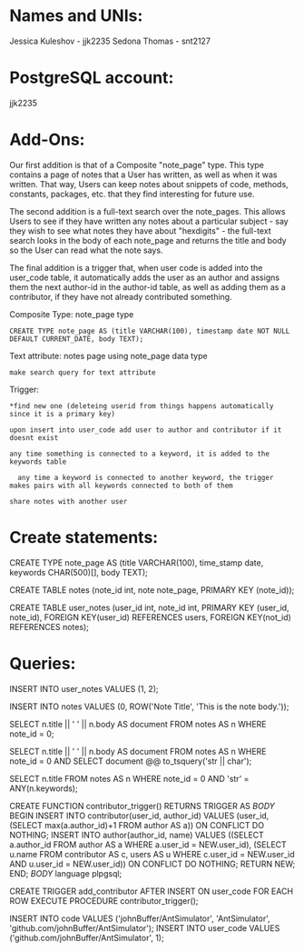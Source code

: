 
# Names and UNIs:
Jessica Kuleshov - jjk2235
Sedona Thomas - snt2127

# PostgreSQL account:
jjk2235


# Add-Ons:
    
    
Our first addition is that of a Composite "note_page" type. This type contains a page of notes that a User has written, as well as when it was written. That way, Users can keep notes about snippets of code, methods, constants, packages, etc. that they find interesting for future use. 

The second addition is a full-text search over the note_pages. This allows Users to see if they have written any notes about a particular subject - say they wish to see what notes they have about "hexdigits" - the full-text search looks in the body of each note_page and returns the title and body so the User can read what the note says.

The final addition is a trigger that, when user code is added into the user_code table, it automatically adds the user as an author and assigns them the next author-id in the author-id table, as well as adding them as a contributor, if they have not already contributed something.



Composite Type: note_page type
  
    CREATE TYPE note_page AS (title VARCHAR(100), timestamp date NOT NULL DEFAULT CURRENT_DATE, body TEXT);
    

    
Text attribute: notes page using note_page data type
  
    make search query for text attribute

Trigger:

    *find new one (deleteing userid from things happens automatically since it is a primary key)
  
    upon insert into user_code add user to author and contributor if it doesnt exist
    
    any time something is connected to a keyword, it is added to the keywords table
    
      any time a keyword is connected to another keyword, the trigger makes pairs with all keywords connected to both of them
    
    share notes with another user
  




# Create statements:

CREATE TYPE note_page AS (title VARCHAR(100), time_stamp date, keywords CHAR(500)[], body TEXT);

CREATE TABLE notes (note_id int, note note_page, PRIMARY KEY (note_id));

CREATE TABLE user_notes (user_id int, note_id int, PRIMARY KEY (user_id, note_id), FOREIGN KEY(user_id) REFERENCES users, FOREIGN KEY(not_id) REFERENCES notes);



# Queries:

INSERT INTO user_notes VALUES (1, 2);
  
INSERT INTO notes VALUES (0, ROW('Note Title', 'This is the note body.'));

SELECT n.title || ' ' || n.body AS document FROM notes AS n WHERE note_id = 0;
  
SELECT n.title || ' ' || n.body AS document FROM notes AS n WHERE note_id = 0 AND SELECT document @@ to_tsquery('str || char');
  
SELECT n.title FROM notes AS n WHERE note_id = 0 AND 'str' = ANY(n.keywords);

CREATE FUNCTION contributor_trigger() RETURNS TRIGGER AS $BODY$ BEGIN INSERT INTO contributor(user_id, author_id) VALUES (user_id, (SELECT max(a.author_id)+1 FROM author AS a)) ON CONFLICT DO NOTHING; INSERT INTO author(author_id, name) VALUES ((SELECT a.author_id FROM author AS a WHERE a.user_id = NEW.user_id), (SELECT u.name FROM contributor AS c, users AS u WHERE c.user_id = NEW.user_id AND u.user_id = NEW.user_id)) ON CONFLICT DO NOTHING; RETURN NEW; END; $BODY$ language plpgsql;

CREATE TRIGGER add_contributor AFTER INSERT ON user_code FOR EACH ROW EXECUTE PROCEDURE contributor_trigger();


INSERT INTO code VALUES ('johnBuffer/AntSimulator', 'AntSimulator', 'github.com/johnBuffer/AntSimulator');
INSERT INTO user_code VALUES ('github.com/johnBuffer/AntSimulator', 1);



